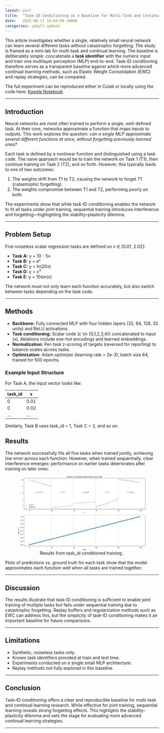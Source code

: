 ```yaml
---
layout: post
title:  "Task-ID Conditioning as a Baseline for Multi-Task and Continual Learning"
date:   2025-08-17 18:04:00 +0000
categories: jekyll update
---
```



This article investigates whether a single, relatively small neural network can learn several different tasks without catastrophic forgetting. The study is framed as a mini-lab for multi-task and continual learning. The baseline is deliberately simple: concatenate a **task identifier** with the numeric input and train one multilayer perceptron (MLP) end-to-end. Task-ID conditioning therefore serves as a transparent baseline against which more advanced continual learning methods, such as Elastic Weight Consolidation (EWC) and replay strategies, can be compared.

The full experiment can be reproduced either in Colab or locally using the code here: [Kaggle Notebook](https://www.kaggle.com/code/khojastehmirza/multi-task-networks).

---

## Introduction

Neural networks are most often trained to perform a single, well-defined task. At their core, networks approximate a function that maps inputs to outputs. This work explores the question: *can a single MLP approximate several different functions at once, without forgetting previously learned ones?*

Each task is defined by a nonlinear function and distinguished using a task code. The naive approach would be to train the network on Task 1 (T1), then continue training on Task 2 (T2), and so forth. However, this typically leads to one of two outcomes:

1. The weights drift from T1 to T2, causing the network to forget T1 (catastrophic forgetting).  
2. The weights compromise between T1 and T2, performing poorly on both.

The experiments show that while task-ID conditioning enables the network to fit all tasks under joint training, sequential training introduces interference and forgetting—highlighting the stability–plasticity dilemma.

---

## Problem Setup

Five noiseless scalar regression tasks are defined on x ∈ [0.01, 2.02]:

- **Task A:** y = 10 - 5x
- **Task B:** y = eˣ
- **Task C:** y = ln(20x)  
- **Task D:** y = x³
- **Task E:** y = 10sin(x)

The network must not only learn each function accurately, but also switch between tasks depending on the task code.

---

## Methods

- **Backbone:** Fully connected MLP with four hidden layers (32, 64, 128, 32 units) and ReLU activations.  
- **Task conditioning:** Scalar code \(c \in \{0,1,2,3,4\}\) concatenated to input \(x\). Ablations include one-hot encodings and learned embeddings.  
- **Normalization:** Per-task z-scoring of targets (reversed for reporting) to balance scales across tasks.  
- **Optimization:** Adam optimizer (learning rate = 2e-3), batch size 64, trained for 500 epochs.  

### Example Input Structure

For Task A, the input vector looks like:

| task_id | x    |  
|---------|------|  
| 0       | 0.01 |  
| 0       | 0.02 |  
| …       | …    |  

Similarly, Task B uses task_id = 1, Task C = 2, and so on.

## Results

The network successfully fits all five tasks when trained jointly, achieving low error across each function. However, when trained sequentially, clear interference emerges: performance on earlier tasks deteriorates after training on later ones.

<figure style="text-align: center;">
  <img src="/2025_08_05_multi_task_networks/results.png" alt="Example Image" style="display: block; margin: auto;">
  <figcaption style="text-align: center;">Results from task_id conditioned training .</figcaption>
</figure> 

Plots of predictions vs. ground truth for each task show that the model approximates each function well when all tasks are trained together.

---

## Discussion

The results illustrate that task-ID conditioning is sufficient to enable joint training of multiple tasks but fails under sequential training due to catastrophic forgetting. Replay buffers and regularization methods such as EWC can address this, but the simplicity of task-ID conditioning makes it an important baseline for future comparisons.

---

## Limitations

- Synthetic, noiseless tasks only.  
- Known task identifiers provided at train and test time.  
- Experiments conducted on a single small MLP architecture.  
- Replay methods not fully explored in this baseline.

---

## Conclusion

Task-ID conditioning offers a clear and reproducible baseline for multi-task and continual learning research. While effective for joint training, sequential learning reveals strong forgetting effects. This highlights the stability–plasticity dilemma and sets the stage for evaluating more advanced continual learning strategies.

---
